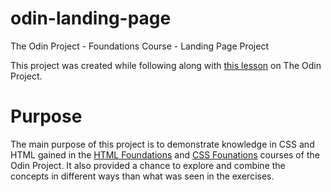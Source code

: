 # odin-landing-page
The Odin Project - Foundations Course - Landing Page Project

This project was created while following along with [this lesson](https://www.theodinproject.com/lessons/foundations-landing-page) on The Odin Project.

# Purpose
The main purpose of this project is to demonstrate knowledge in CSS and HTML gained in the [HTML Foundations](https://www.theodinproject.com/paths/foundations/courses/foundations#html-foundations) and [CSS Founations](https://www.theodinproject.com/paths/foundations/courses/foundations#css-foundations) courses of the Odin Project. It also provided a chance to explore and combine the concepts in different ways than what was seen in the exercises.
